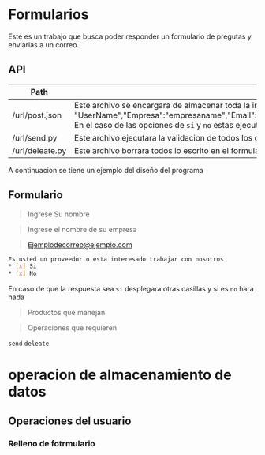 # Formularios

Este es un trabajo que busca poder responder un formulario de pregutas y enviarlas a un correo.

## API

| Path                  | Descripción |
| --------------------- | ----------- |
| /url/post.json        |Este archivo se encargara de almacenar toda la informacion ingresada en las casillas, {"username": "UserName","Empresa":"empresaname","Email":"emailexample","Mensaje":"Mensajex","si":"sies","no":"noes"} En el caso de las opciones de `si` y `no` estas ejecutaran acciones que seran ejeutas con un `if` y un `else`  |
| /url/send.py             |Este archivo ejecutara la validacion de todos los datos que fueron ingresados en el formulario.             |
| /url/deleate.py         |Este archivo borrara todos lo escrito en el formulario              |


A continuacion se tiene un ejemplo del diseño del programa


## Formulario
<!-- Blockquote -->
> Ingrese Su nombre
<!-- Blockquote -->
> Ingrese el nombre de su empresa
<!-- Blockquote -->
> Ejemplodecorreo@ejemplo.com

```bash
Es usted un proveedor o esta interesado trabajar con nosotros
* [x] Si
* [x] No
```
En caso de que la respuesta sea `si` desplegara otras casillas y si es `no` hara nada
<!-- Blockquote -->
> Productos que manejan
<!-- Blockquote -->
> Operaciones que requieren

`send` `deleate`
# operacion de almacenamiento de datos

## Operaciones del usuario
### Relleno de fotrmulario 
